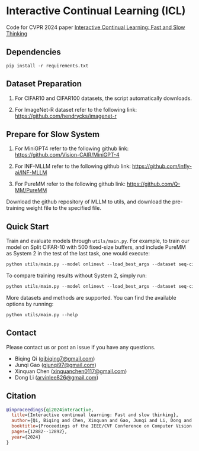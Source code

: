 # Interactive Continual Learning (ICL)

Code for CVPR 2024 paper [Interactive Continual Learning: Fast and Slow Thinking](https://arxiv.org/pdf/2403.02628.pdf)

## Dependencies

```shell
pip install -r requirements.txt
```

## Dataset Preparation

1. For CIFAR10 and CIFAR100 datasets, the script automatically downloads.

2. For ImageNet-R dataset refer to the following link: https://github.com/hendrycks/imagenet-r

## Prepare for Slow System

1. For MiniGPT4 refer to the following github link: https://github.com/Vision-CAIR/MiniGPT-4

2. For INF-MLLM refer to the following github link: https://github.com/infly-ai/INF-MLLM

3. For PureMM refer to the following github link: https://github.com/Q-MM/PureMM

Download the github repository of MLLM to utils, and download the pre-training weight file to the specified file.

## Quick Start

Train and evaluate models through `utils/main.py`. For example, to train our model on Split CIFAR-10 with 500 fixed-size buffers, and include PureMM as System 2 in the test of the last task, one would execute:

```python
python utils/main.py --model onlinevt --load_best_args --dataset seq-cifar10 --buffer_size 500  --csv_log --with_brain_vit --num_classes 10 --num_workers 12 --kappa 1 --lmbda 0.1 --delta 0.01 --k 5 --with_slow --slow_model PureMM
```

To compare training results without System 2, simply run:
```python
python utils/main.py --model onlinevt --load_best_args --dataset seq-cifar10 --buffer_size 500  --csv_log --with_brain_vit --num_classes 10 --num_workers 12 --kappa 1 --lmbda 0.1 --delta 0.01 --k 5
```

More datasets and methods are supported. You can find the available options by running:
```shell
python utils/main.py --help
```

## Contact
Please contact us or post an issue if you have any questions.

* Biqing Qi (qibiqing7@gmail.com)
* Junqi Gao (gjunqi97@gmail.com)
* Xinquan Chen (xinquanchen0117@gmail.com)
* Dong Li (arvinlee826@gmail.com)


## Citation
```BibTeX
@inproceedings{qi2024interactive,
  title={Interactive continual learning: Fast and slow thinking},
  author={Qi, Biqing and Chen, Xinquan and Gao, Junqi and Li, Dong and Liu, Jianxing and Wu, Ligang and Zhou, Bowen},
  booktitle={Proceedings of the IEEE/CVF Conference on Computer Vision and Pattern Recognition},
  pages={12882--12892},
  year={2024}
}
```
